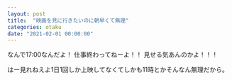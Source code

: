 ```yaml
---
layout: post
title:  "映画を見に行きたいのに朝早くて無理"
categories: otaku
date: "2021-02-01 00:00:00"
---
```


なんで17:00なんだよ！
仕事終わってねーよ！！
見せる気あんのかよ！！！

はー見れねえよ1日1回しか上映してなくてしかも11時とかそんなん無理だから。

